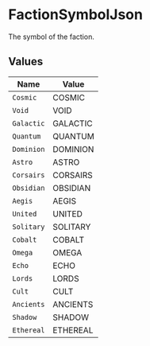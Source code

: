 # FactionSymbolJson

The symbol of the faction.


## Values

| Name       | Value      |
| ---------- | ---------- |
| `Cosmic`   | COSMIC     |
| `Void`     | VOID       |
| `Galactic` | GALACTIC   |
| `Quantum`  | QUANTUM    |
| `Dominion` | DOMINION   |
| `Astro`    | ASTRO      |
| `Corsairs` | CORSAIRS   |
| `Obsidian` | OBSIDIAN   |
| `Aegis`    | AEGIS      |
| `United`   | UNITED     |
| `Solitary` | SOLITARY   |
| `Cobalt`   | COBALT     |
| `Omega`    | OMEGA      |
| `Echo`     | ECHO       |
| `Lords`    | LORDS      |
| `Cult`     | CULT       |
| `Ancients` | ANCIENTS   |
| `Shadow`   | SHADOW     |
| `Ethereal` | ETHEREAL   |